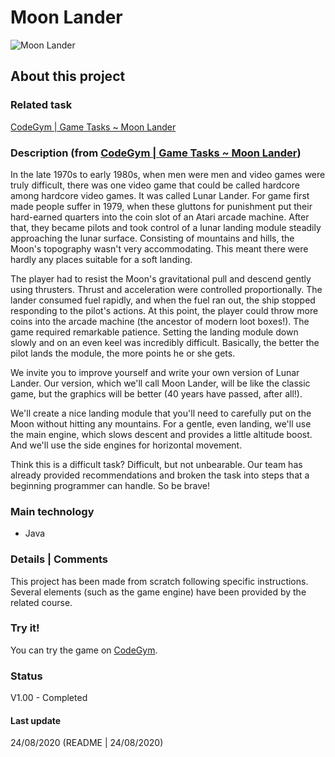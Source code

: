 # Moon Lander

![Moon Lander](https://cdn.codegym.cc/images/system/013fcdf9-e770-42fb-a8b1-c2190cf1e97e/original.jpeg)

## About this project

### Related task
[CodeGym | Game Tasks ~ Moon Lander](https://codegym.cc/projects/games/com.codegym.games.moonlander)

### Description (from [CodeGym | Game Tasks ~ Moon Lander](https://codegym.cc/projects/games/com.codegym.games.moonlander))
﻿In the late 1970s to early 1980s, when men were men and video games were truly difficult, there was one video game that could be called hardcore among hardcore video games. It was called Lunar Lander. For game first made people suffer in 1979, when these gluttons for punishment put their hard-earned quarters into the coin slot of an Atari arcade machine. After that, they became pilots and took control of a lunar landing module steadily approaching the lunar surface. Consisting of mountains and hills, the Moon's topography wasn't very accommodating. This meant there were hardly any places suitable for a soft landing.

The player had to resist the Moon's gravitational pull and descend gently using thrusters. Thrust and acceleration were controlled proportionally. The lander consumed fuel rapidly, and when the fuel ran out, the ship stopped responding to the pilot's actions. At this point, the player could throw more coins into the arcade machine (the ancestor of modern loot boxes!). The game required remarkable patience. Setting the landing module down slowly and on an even keel was incredibly difficult. Basically, the better the pilot lands the module, the more points he or she gets.

We invite you to improve yourself and write your own version of Lunar Lander. Our version, which we'll call Moon Lander, will be like the classic game, but the graphics will be better (40 years have passed, after all!).

We'll create a nice landing module that you'll need to carefully put on the Moon without hitting any mountains. For a gentle, even landing, we'll use the main engine, which slows descent and provides a little altitude boost. And we'll use the side engines for horizontal movement.

Think this is a difficult task? Difficult, but not unbearable. Our team has already provided recommendations and broken the task into steps that a beginning programmer can handle. So be brave!

### Main technology
- Java

### Details | Comments
This project has been made from scratch following specific instructions.   
Several elements (such as the game engine) have been provided by the related course.

### Try it!
You can try the game on [CodeGym](https://codegym.cc/projects/apps/30130).

### Status
V1.00 - Completed

#### Last update
24/08/2020
(README | 24/08/2020)